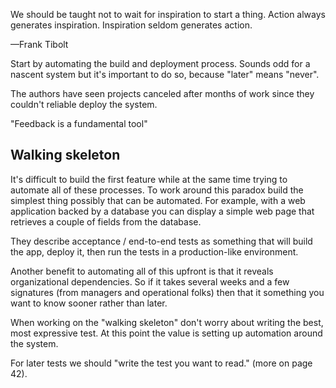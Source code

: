We should be taught not to wait for inspiration to start a thing. Action always generates inspiration. Inspiration seldom generates action.

—Frank Tibolt

Start by automating the build and deployment process. Sounds odd for a nascent system but it's important to do so, because "later" means "never".

The authors have seen projects canceled after months of work since they couldn't reliable deploy the system.

"Feedback is a fundamental tool"

## Walking skeleton

It's difficult to build the first feature while at the same time trying to automate all of these processes. To work around this paradox build the simplest thing possibly that can be automated. For example, with a web application backed by a database you can display a simple web page that retrieves a couple of fields from the database.

They describe acceptance / end-to-end tests as something that will build the app, deploy it, then run the tests in a production-like environment.

Another benefit to automating all of this upfront is that it reveals organizational dependencies. So if it takes several weeks and a few signatures (from managers and operational folks) then that it something you want to know sooner rather than later.

When working on the "walking skeleton" don't worry about writing the best, most expressive test. At this point the value is setting up automation around the system.

For later tests we should "write the test you want to read." (more on page 42).





